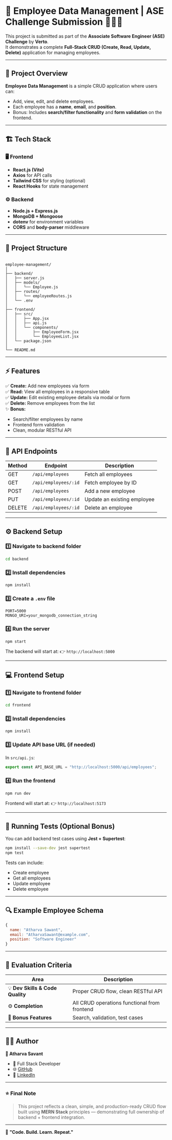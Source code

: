 
# 🚀 Employee Data Management | ASE Challenge Submission 💪🔥✨

This project is submitted as part of the **Associate Software Engineer (ASE) Challenge** by **Verto**.  
It demonstrates a complete **Full-Stack CRUD (Create, Read, Update, Delete)** application for managing employees.

---

## 🧠 Project Overview

**Employee Data Management** is a simple CRUD application where users can:
- Add, view, edit, and delete employees.
- Each employee has a **name**, **email**, and **position**.
- Bonus: Includes **search/filter functionality** and **form validation** on the frontend.

---

## 🏗️ Tech Stack

### 🖥️ Frontend
- **React.js (Vite)**
- **Axios** for API calls
- **Tailwind CSS** for styling (optional)
- **React Hooks** for state management

### ⚙️ Backend
- **Node.js + Express.js**
- **MongoDB + Mongoose**
- **dotenv** for environment variables
- **CORS** and **body-parser** middleware

---

## 📁 Project Structure

```

employee-management/
│
├── backend/
│   ├── server.js
│   ├── models/
│   │   └── Employee.js
│   ├── routes/
│   │   └── employeeRoutes.js
│   └── .env
│
├── frontend/
│   ├── src/
│   │   ├── App.jsx
│   │   ├── api.js
│   │   └── components/
│   │       ├── EmployeeForm.jsx
│   │       └── EmployeeList.jsx
│   └── package.json
│
└── README.md

````

---

## ⚡ Features

✅ **Create:** Add new employees via form  
✅ **Read:** View all employees in a responsive table  
✅ **Update:** Edit existing employee details via modal or form  
✅ **Delete:** Remove employees from the list  
✨ **Bonus:**
- Search/filter employees by name  
- Frontend form validation  
- Clean, modular RESTful API  

---

## 🧩 API Endpoints

| Method | Endpoint | Description |
|--------|-----------|-------------|
| GET | `/api/employees` | Fetch all employees |
| GET | `/api/employees/:id` | Fetch employee by ID |
| POST | `/api/employees` | Add a new employee |
| PUT | `/api/employees/:id` | Update an existing employee |
| DELETE | `/api/employees/:id` | Delete an employee |

---

## ⚙️ Backend Setup

### 1️⃣ Navigate to backend folder
```bash
cd backend
````

### 2️⃣ Install dependencies

```bash
npm install
```

### 3️⃣ Create a `.env` file

```env
PORT=5000
MONGO_URI=your_mongodb_connection_string
```

### 4️⃣ Run the server

```bash
npm start
```

The backend will start at:
👉 `http://localhost:5000`

---

## 💻 Frontend Setup

### 1️⃣ Navigate to frontend folder

```bash
cd frontend
```

### 2️⃣ Install dependencies

```bash
npm install
```

### 3️⃣ Update API base URL (if needed)

In `src/api.js`:

```js
export const API_BASE_URL = "http://localhost:5000/api/employees";
```

### 4️⃣ Run the frontend

```bash
npm run dev
```

Frontend will start at:
👉 `http://localhost:5173`

---

## 🧪 Running Tests (Optional Bonus)

You can add backend test cases using **Jest + Supertest**:

```bash
npm install --save-dev jest supertest
npm test
```

Tests can include:

* Create employee
* Get all employees
* Update employee
* Delete employee

---

## 🔍 Example Employee Schema

```js
{
  name: "Atharva Sawant",
  email: "AtharvaSawant@example.com",
  position: "Software Engineer"
}
```

---

## 🎯 Evaluation Criteria

| Area                             | Description                                  |
| -------------------------------- | -------------------------------------------- |
| 💡 **Dev Skills & Code Quality** | Proper CRUD flow, clean RESTful API          |
| ⚙️ **Completion**                | All CRUD operations functional from frontend |
| 🧭 **Bonus Features**            | Search, validation, test cases               |

---

## 🧑‍💻 Author

**👋 Atharva Savant**

* 💼 Full Stack Developer
* 🌐 [GitHub](https://github.com/athu2773)
* 💬 [LinkedIn](https://www.linkedin.com/in/atharva-saawant)

---

### ⭐ Final Note

> This project reflects a clean, simple, and production-ready CRUD flow built using **MERN Stack** principles — demonstrating full ownership of backend + frontend integration.

---

🧩 **"Code. Build. Learn. Repeat."**

```